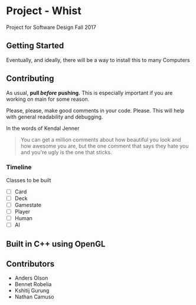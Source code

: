 # Project - Whist
Project for Software Design Fall 2017

## Getting Started
Eventually, and ideally, there will be a way to install this to many Computers

## Contributing
As usual, **pull _before_ pushing.** This is especially important if you are working on main for some reason.

Please, please, make good comments in your code. Please. This will help with general readability and debugging.

In the words of Kendal Jenner
>You can get a million comments about how beautiful you look and how awesome you are, but the one comment that says they hate you and you're ugly is the one that sticks.

### Timeline
Classes to be built
- [ ] Card
- [ ] Deck
- [ ] Gamestate
- [ ] Player
- [ ] Human
- [ ] AI

## Built in C++ using OpenGL

## Contributors
- Anders Olson
- Bennet Robelia
- Kshitij Gurung
- Nathan Camuso
